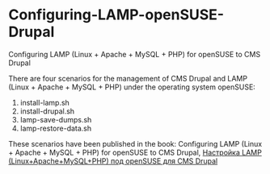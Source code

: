 # Configuring-LAMP-openSUSE-Drupal
Configuring LAMP (Linux + Apache + MySQL + PHP) for openSUSE to CMS Drupal

There are four scenarios for the management of CMS Drupal and LAMP (Linux + Apache + MySQL + PHP) under the operating system openSUSE:

1. install-lamp.sh
2. install-drupal.sh
3. lamp-save-dumps.sh
4. lamp-restore-data.sh

These scenarios have been published in the book: Configuring LAMP (Linux + Apache + MySQL + PHP) for openSUSE to CMS Drupal, <a href="https://www.lap-publishing.com/catalog/details/store/fr/book/978-3-659-59361-1/Настройка-lamp-linux+apache+mysql+php-под-opensuse-для-cms-drupal" target="_blank">Настройка LAMP (Linux+Apache+MySQL+PHP) под openSUSE для CMS Drupal</a>
